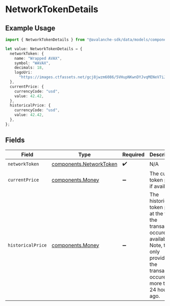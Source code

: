 # NetworkTokenDetails

## Example Usage

```typescript
import { NetworkTokenDetails } from "@avalanche-sdk/data/models/components";

let value: NetworkTokenDetails = {
  networkToken: {
    name: "Wrapped AVAX",
    symbol: "WAVAX",
    decimals: 18,
    logoUri:
      "https://images.ctfassets.net/gcj8jwzm6086/5VHupNKwnDYJvqMENeV7iJ/fdd6326b7a82c8388e4ee9d4be7062d4/avalanche-avax-logo.svg",
  },
  currentPrice: {
    currencyCode: "usd",
    value: 42.42,
  },
  historicalPrice: {
    currencyCode: "usd",
    value: 42.42,
  },
};
```

## Fields

| Field                                                                                                                                                        | Type                                                                                                                                                         | Required                                                                                                                                                     | Description                                                                                                                                                  |
| ------------------------------------------------------------------------------------------------------------------------------------------------------------ | ------------------------------------------------------------------------------------------------------------------------------------------------------------ | ------------------------------------------------------------------------------------------------------------------------------------------------------------ | ------------------------------------------------------------------------------------------------------------------------------------------------------------ |
| `networkToken`                                                                                                                                               | [components.NetworkToken](../../models/components/networktoken.md)                                                                                           | :heavy_check_mark:                                                                                                                                           | N/A                                                                                                                                                          |
| `currentPrice`                                                                                                                                               | [components.Money](../../models/components/money.md)                                                                                                         | :heavy_minus_sign:                                                                                                                                           | The current token price, if available.                                                                                                                       |
| `historicalPrice`                                                                                                                                            | [components.Money](../../models/components/money.md)                                                                                                         | :heavy_minus_sign:                                                                                                                                           | The historical token price at the time the transaction occured, if available. Note, this is only provided if the transaction occured more than 24 hours ago. |